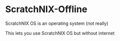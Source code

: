 # ScratchNIX-Offline
ScratchNIX OS is an operating system (not really)

This lets you use ScratchNIX OS but without internet
